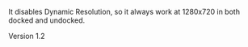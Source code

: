 It disables Dynamic Resolution, so it always work at 1280x720 in both docked and undocked.

Version 1.2
